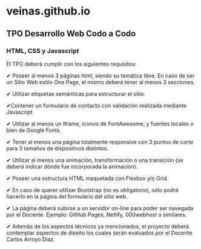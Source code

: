 # veinas.github.io
## TPO Desarrollo Web Codo a Codo
### HTML, CSS y Javascript

El TPO deberá cumplir con los siguientes requisitos:

✔ Poseer al menos 3 páginas html, siendo su temática libre. En caso de ser un Sitio Web estilo
One Page, el mismo deberá tener al menos 3 secciones.

✔ Utilizar etiquetas semánticas para estructurar el sitio.

✔Contener un formulario de contacto con validación realizada mediante Javascript.

✔ Utilizar al menos un Iframe, íconos de FontAwesome, y fuentes locales o bien de Google
Fonts.

✔ Tener al menos una página totalmente responsive con 3 puntos de corte para 3 tamaños de
dispositivos distintos.

✔ Utilizar al menos una animación, transformación o una transición (se deberá indicar dónde
fue incorporada la animación).

✔ Poseer una estructura HTML maquetada con Flexbox y/o Grid.

✔ En caso de querer utilizar Bootstrap (no es obligatorio), sólo podrá hacerlo en la página del
formulario del sitio web.

✔ La página deberá subirse a un servidor on-line para poder ser navegada por el Docente.
Ejemplo: GitHub Pages, Netlify, 000webhost o similares.

✔ Además de los aspectos técnicos ya mencionados, el proyecto deberá contemplar aspectos
de diseño los cuales serán evaluados por el Docente Carlos Arroyo Díaz.
